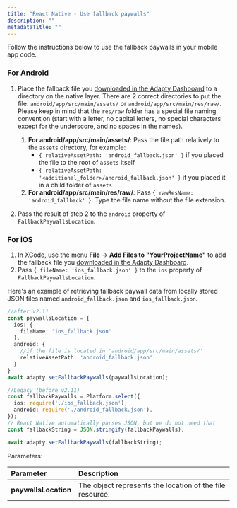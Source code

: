 ```yaml
---
title: "React Native - Use fallback paywalls"
description: ""
metadataTitle: ""
---
```


Follow the instructions below to use the fallback paywalls in your mobile app code.

### For Android

1. Place the fallback file you [downloaded in the Adapty Dashboard](fallback-paywalls#download-fallback-paywalls-as-a-file-in-the-adapty-dashboard) to a directory on the native layer. There are 2 correct directories to put the file: `android/app/src/main/assets/` or `android/app/src/main/res/raw/`.  
   Please keep in mind that the `res/raw` folder has a special file naming convention (start with a letter, no capital letters, no special characters except for the underscore, and no spaces in the names).

   1. **For android/app/src/main/assets/**: Pass the file path relatively to the `assets` directory,  for example:
      - `{ relativeAssetPath: 'android_fallback.json' }` if you placed the file to the  root of `assets` itself
      - `{ relativeAssetPath: '<additional_folder>/android_fallback.json' }` if you placed it in a child folder of `assets`
   2. **For android/app/src/main/res/raw/**: Pass `{ rawResName: 'android_fallback' }`. Type the file name without the file extension.
2. Pass the result of step 2 to the `android` property of `FallbackPaywallsLocation`.

### For iOS

1. In XCode, use the menu **File** -> **Add Files to "YourProjectName"** to add the fallback file you [downloaded in the Adapty Dashboard](fallback-paywalls#download-fallback-paywalls-as-a-file-in-the-adapty-dashboard).
2. Pass `{ fileName: 'ios_fallback.json' }` to the `ios` property of `FallbackPaywallsLocation`.

Here's an example of retrieving fallback paywall data from locally stored JSON files named `android_fallback.json` and `ios_fallback.json`.

```typescript Current (v2.11+)
//after v2.11
const paywallsLocation = {
  ios: {
    fileName: 'ios_fallback.json'
  },
  android: {
    //if the file is located in 'android/app/src/main/assets/'
    relativeAssetPath: 'android_fallback.json'
  }
}
await adapty.setFallbackPaywalls(paywallsLocation);
```
```typescript Legacy (before v2.11)
//Legacy (before v2.11)
const fallbackPaywalls = Platform.select({
  ios: require('./ios_fallback.json'),
  android: require('./android_fallback.json'),
});
// React Native automatically parses JSON, but we do not need that
const fallbackString = JSON.stringify(fallbackPaywalls);

await adapty.setFallbackPaywalls(fallbackString);
```

Parameters:

| Parameter            | Description                                              |
| :------------------- | :------------------------------------------------------- |
| **paywallsLocation** | The object represents the location of the file resource. |
